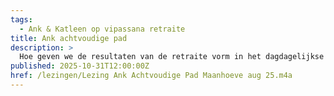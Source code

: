 ```yaml
---
tags:
  - Ank & Katleen op vipassana retraite
title: Ank achtvoudige pad
description: >
  Hoe geven we de resultaten van de retraite vorm in het dagdagelijkse leven?
published: 2025-10-31T12:00:00Z
href: /lezingen/Lezing Ank Achtvoudige Pad Maanhoeve aug 25.m4a
---
```

